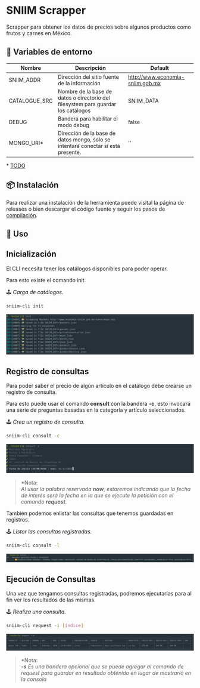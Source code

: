 # SNIIM Scrapper

Scrapper para obtener los datos de precios sobre algunos productos como frutos y carnes en México.


## 📄 Variables de entorno

| Nombre | Descripción | Default |
|--|--|--|
| SNIIM_ADDR | Dirección del sitio fuente de la información | http://www.economia-sniim.gob.mx |
| CATALOGUE_SRC | Nombre de la base de datos o directorio del  filesystem para guardar los catálogos | SNIIM_DATA |
| DEBUG | Bandera para habilitar el modo debug | false |
| MONGO_URI* | Dirección de la base de datos mongo, solo se intentará conectar si está presente. | '' |


\* [TODO](./docs/README.md)
## 📦 Instalación

Para realizar una instalación de la herramienta puede visital la página de releases o bien descargar el código fuente y seguir los pasos de [compilación](./docs/Compilation.md).

## 🍇 Uso

Inicialización
---

El CLI necesita tener los catálogos disponibles para poder operar.

Para esto existe el comando init. 

🕹️ *Carga de catálogos.*

```bash
sniim-cli init
```
![](./docs/img/init.png)

Registro de consultas
---

Para poder saber el precio de algún artículo en el catálogo debe crearse un registro de consulta.   

Para esto puede usar el comando **consult** con la bandera **-c**, esto invocará una serie de preguntas basadas en la categoría y artículo seleccionados.

🕹️ *Crea un registro de consulta.*

```bash
sniim-cli consult -c
```
![](./docs/img/consult--create.png)

> *Nota:  
*Al usar la palabra reservada **now**, estaremos indicando que la fecha de interés será la fecha en la que se ejecute la petición con el comando **request**.*

También podemos enlistar las consultas que tenemos guardadas en registros.

🕹️ *Listar las consultas registradas.*

```bash
sniim-cli consult -l
```

![](./docs/img/consult--list.png)

Ejecución de Consultas
---

Una vez que tengamos consultas registradas, podremos ejecutarlas para al fin ver los resultados de las mismas.

🕹️ *Realiza una consulta.*

```bash
sniim-cli request -i [índice]
```

![](./docs/img/request--index.png)

> *Nota:  
***-s** Es una bandera opcional que se puede agregar al comando de request para guardar en resultado obtenido en lugar de mostrarlo en la consola*